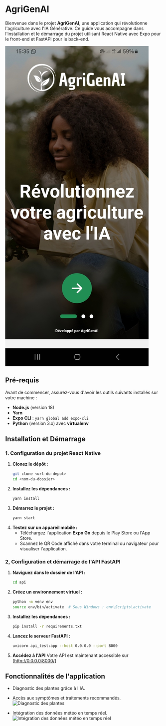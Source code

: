 # AgriGenAI

Bienvenue dans le projet **AgriGenAI**, une application qui révolutionne l'agriculture avec l'IA Générative. Ce guide vous accompagne dans l'installation et le démarrage du projet utilisant React Native avec Expo pour le front-end et FastAPI pour le back-end.

![Accueil](assets/WhatsApp-Image1.jpeg)


## Pré-requis
Avant de commencer, assurez-vous d'avoir les outils suivants installés sur votre machine :

- **Node.js** (version 18)
- **Yarn**
- **Expo CLI** : `yarn global add expo-cli`
- **Python** (version 3.x) avec **virtualenv**


## Installation et Démarrage

### 1. Configuration du projet React Native

1. **Clonez le dépôt :**
   ```bash
   git clone <url-du-depot>
   cd <nom-du-dossier>

2. **Installez les dépendances :**
   ```bash
   yarn install
3. **Démarrez le projet :**
   ```bash
   yarn start

4. **Testez sur un appareil mobile :**
   - Téléchargez l'application **Expo Go** depuis le Play Store ou l'App Store.
   - Scannez le QR Code affiché dans votre terminal ou navigateur pour visualiser l'application.

### 2, Configuration et démarrage de l'API FastAPI
1. **Naviguez dans le dossier de l'API :**
   ```bash
   cd api
   
2. **Créez un environnement virtuel :**
   ```bash
   python -m venv env
   source env/bin/activate  # Sous Windows : env\Scripts\activate

3. **Installez les dépendances :**
   ```bash
   pip install -r requirements.txt

4. **Lancez le serveur FastAPI :**
   ```bash
   uvicorn api_test:app --host 0.0.0.0 --port 8000

5. **Accédez à l'API** Votre API est maintenant accessible sur [http://0.0.0.0:8000/]


## Fonctionnalités de l'application

- Diagnostic des plantes grâce à l'IA.
- Accès aux symptômes et traitements recommandés.
  ![Diagnostic des plantes](assets/WhatsApp-Image2.jpeg)

- Intégration des données météo en temps réel.
  ![Intégration des données météo en temps réel](assets/WhatsApp-Image3.jpeg)

